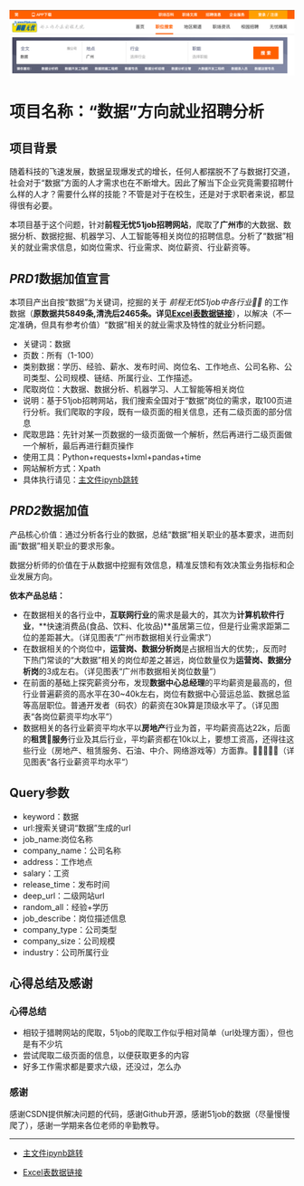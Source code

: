 ![51job](home.png)

# 项目名称：“数据”方向就业招聘分析

## 项目背景

随着科技的飞速发展，数据呈现爆发式的增长，任何人都摆脱不了与数据打交道，社会对于“数据”方面的人才需求也在不断增大。因此了解当下企业究竟需要招聘什么样的人才？需要什么样的技能？不管是对于在校生，还是对于求职者来说，都显得很有必要。

本项目基于这个问题，针对**前程无忧51job招聘网站**，爬取了**广州市**的大数据、数据分析、数据挖掘、机器学习、人工智能等相关岗位的招聘信息。分析了“数据”相关的就业需求信息，如岗位需求、行业需求、岗位薪资、行业薪资等。

## *PRD1*数据加值宣言

本项目产出自按“数据”为关键词，挖掘的关于 *前程无忧51job中各行业* 的工作数据（<b>原数据共5849条,清洗后2465条。详见[Excel表数据链接](https://gitee.com/autumnhui/Learn_PythonWebDM/blob/master/Prj_51job/%E6%B8%85%E6%B4%97%E5%90%8Ejob_info.xlsx)</b>），以解决（不一定准确，但具有参考价值）“数据”相关的就业需求及特性的就业分析问题。

* 关键词：数据
* 页数：所有（1-100）
* 类别数据：学历、经验、薪水、发布时间、岗位名、工作地点、公司名称、公司类型、公司规模、链结、所属行业、工作描述。
* 爬取岗位：大数据、数据分析、机器学习、人工智能等相关岗位
* 说明：基于51job招聘网站，我们搜索全国对于“数据”岗位的需求，取100页进行分析。我们爬取的字段，既有一级页面的相关信息，还有二级页面的部分信息
* 爬取思路：先针对某一页数据的一级页面做一个解析，然后再进行二级页面做一个解析，最后再进行翻页操作
* 使用工具：Python+requests+lxml+pandas+time
* 网站解析方式：Xpath
* 具体执行请见：[主文件ipynb跳转](https://gitee.com/autumnhui/Learn_PythonWebDM/blob/master/Prj_51job/get_job.ipynb)

## *PRD2*数据加值

产品核心价值：通过分析各行业的数据，总结“数据”相关职业的基本要求，进而刻画“数据”相关职业的要求形象。

数据分析师的价值在于从数据中挖掘有效信息，精准反馈和有效决策业务指标和企业发展方向。

<b>依本产品总结：</b>

- 在数据相关的各行业中，**互联网行业**的需求是最大的，其次为**计算机软件行业**，**快速消费品(食品、饮料、化妆品)**虽居第三位，但是行业需求距第二位的差距甚大。（详见图表“广州市数据相关行业需求”）
- 在数据相关的个岗位中，**运营岗、数据分析岗**是占据相当大的优势;，反而时下热门常谈的“大数据”相关的岗位却差之甚远，岗位数量仅为**运营岗、数据分析岗**的3成左右。（详见图表“广州市数据相关岗位数量”）
- 在前面的基础上探究薪资分布，发现**数据中心总经理**的平均薪资是最高的，但行业普遍薪资的高水平在30~40k左右，岗位有数据中心营运总监、数据总监等高层职位。普通开发者（码农）的薪资在30k算是顶级水平了。（详见图表“各岗位薪资平均水平”）
- 数据相关的各行业薪资平均水平以**房地产**行业为首，平均薪资高达22k，后面的**租赁服务**行业及其后行业，平均薪资都在10k以上，要想工资高，还得往这些行业（房地产、租赁服务、石油、中介、网络游戏等）方面靠。（详见图表“各行业薪资平均水平“）

## Query参数

* keyword：数据
* url:搜索关键词“数据”生成的url
* job_name:岗位名称
* company_name：公司名称
* address：工作地点
* salary：工资
* release_time：发布时间
* deep_url：二级网站url
* random_all：经验+学历
* job_describe：岗位描述信息
* company_type：公司类型
* company_size：公司规模
* industry：公司所属行业


## 心得总结及感谢

### 心得总结

- 相较于猎聘网站的爬取，51job的爬取工作似乎相对简单（url处理方面），但也是有不少坑
- 尝试爬取二级页面的信息，以便获取更多的内容
- 好多工作需求都是要求六级，还没过，怎么办

### 感谢

感谢CSDN提供解决问题的代码，感谢Github开源，感谢51job的数据（尽量慢慢爬了），感谢一学期来各位老师的辛勤教导。

---

* [主文件ipynb跳转](https://gitee.com/autumnhui/Learn_PythonWebDM/blob/master/Prj_51job/get_job.ipynb)

* [Excel表数据链接](https://gitee.com/autumnhui/Learn_PythonWebDM/blob/master/Prj_51job/%E6%B8%85%E6%B4%97%E5%90%8Ejob_info.xlsx)
